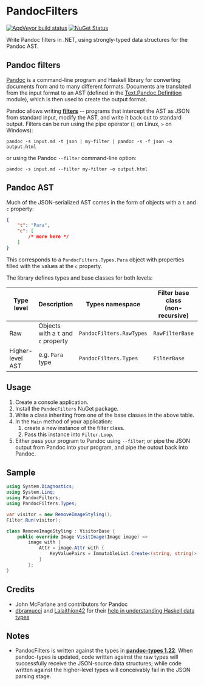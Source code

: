 # PandocFilters

[![AppVeyor build status](https://img.shields.io/appveyor/ci/zspitz/pandocfilters?style=flat&max-age=86400)](https://ci.appveyor.com/project/zspitz/pandocfilters) [![NuGet Status](https://img.shields.io/nuget/v/pandocfilters.svg?style=flat&max-age=86400)](https://www.nuget.org/packages/pandocfilters/)

Write Pandoc filters in .NET, using  strongly-typed data structures for the Pandoc AST.

## Pandoc filters

[Pandoc](https://pandoc.org/) is a command-line program and Haskell library for converting documents from and to many different formats. Documents are translated from the input format to an AST (defined in the [Text.Pandoc.Definition](https://hackage.haskell.org/package/pandoc-types-1.22/docs/Text-Pandoc-Definition.html) module), which is then used to create the output format.

Pandoc allows writing [**filters**](https://pandoc.org/filters.html) -- programs that intercept the AST as JSON from standard input, modify the AST, and write it back out to standard output. Filters can be run using the pipe operator (`|` on Linux, `>` on Windows):

```none
pandoc -s input.md -t json | my-filter | pandoc -s -f json -o output.html
```

or using the Pandoc `--filter` command-line option:

```none
pandoc -s input.md --filter my-filter -o output.html
```

## Pandoc AST

Much of the JSON-serialized AST comes in the form of objects with a `t` and `c` property:

```json
{
    "t": "Para",
    "c": [
        /* more here */
    ]
}
```

This corresponds to a `PandocFilters.Types.Para` object with properties filled with the values at the `c` property.

The library defines types and base classes for both levels:

| Type level | Description | Types namespace | Filter base class<br/>(non-recursive) | Visitor base class<br/>(recurisve) |
| -- | -- | -- | -- | -- |
| Raw | Objects with a `t` and `c` property|  `PandocFilters.RawTypes` | `RawFilterBase` | `RawVisitorBase` |
| Higher-level AST | e.g. `Para` type |`PandocFilters.Types` | `FilterBase` | `VisitorBase` |

## Usage

1. Create a console application.
2. Install the `PandocFilters` NuGet package.
3. Write a class inheriting from one of the base classes in the above table.
4. In the `Main` method of your application:
   1. create a new instance of the filter class.
   2. Pass this instance into `Filter.Loop`.
5. Either pass your program to Pandoc using `--filter`; or pipe the JSON output from Pandoc into your program, and pipe the outout back into Pandoc.

## Sample

```csharp
using System.Diagnostics;
using System.Linq;
using PandocFilters;
using PandocFilters.Types;

var visitor = new RemoveImageStyling();
Filter.Run(visitor);

class RemoveImageStyling : VisitorBase {
    public override Image VisitImage(Image image) =>
        image with {
            Attr = image.Attr with {
                KeyValuePairs = ImmutableList.Create<(string, string)>()
            }
        };
}
```

## Credits

* John McFarlane and contributors for Pandoc
* [dbramucci](https://www.reddit.com/user/dbramucci) and [Lalaithion42](https://www.reddit.com/user/Lalaithion42) for their [help in understanding Haskell data types](https://www.reddit.com/r/haskell/comments/jx9lf7/basic_guide_to_reading_haskell_type_definition/)

## Notes

* PandocFilters is written against the types in [**pandoc-types 1.22**](https://hackage.haskell.org/package/pandoc-types-1.22). When pandoc-types is updated, code written against the raw types will successfully receive the JSON-source data structures; while code written against the higher-level types will conceivably fail in the JSON parsing stage.
